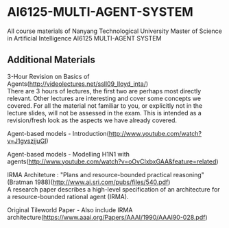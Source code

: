 # AI6125-MULTI-AGENT-SYSTEM
All course materials of Nanyang Technological University Master of Science in Artificial Intelligence AI6125 MULTI-AGENT SYSTEM

## Additional Materials
3-Hour Revision on Basics of Agents(http://videolectures.net/ssll09_lloyd_inta/)  
There are 3 hours of lectures, the first two are perhaps most directly relevant.
Other lectures are interesting and cover some concepts we covered.
For all the material not familiar to you, or explicitly not in the lecture slides, will not be assessed in the exam.
This is intended as a revision/fresh look as the aspects we have already covered.

Agent-based models - Introduction(http://www.youtube.com/watch?v=J1gvszjjuGI)

Agent-based models - Modelling H1N1 with agents(http://www.youtube.com/watch?v=oOvCIxbxGAA&feature=related)

IRMA Architeture : "Plans and resource-bounded practical reasoning" (Bratman 1988)(http://www.ai.sri.com/pubs/files/540.pdf)  
A research paper describes a high-level specification of an architecture for a resource-bounded rational agent (IRMA).

Original Tileworld Paper - Also include IRMA architecture(https://www.aaai.org/Papers/AAAI/1990/AAAI90-028.pdf)

